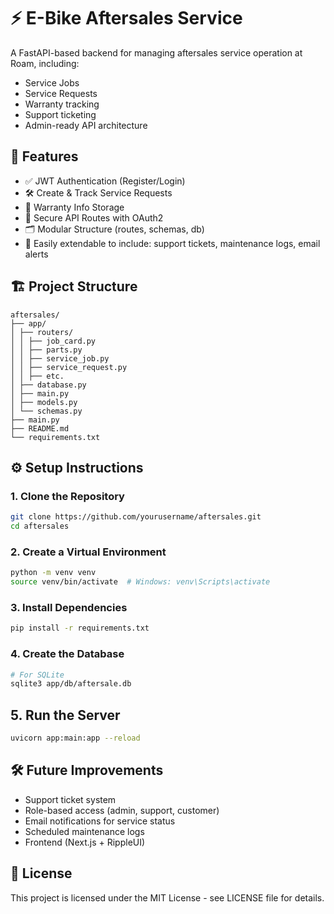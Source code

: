 # ⚡ E-Bike Aftersales Service 

A FastAPI-based backend for managing aftersales service operation at Roam, including:

- Service Jobs
- Service Requests
- Warranty tracking
- Support ticketing
- Admin-ready API architecture

## 🚀 Features

- ✅ JWT Authentication (Register/Login)
- 🛠️ Create & Track Service Requests
- 🧾 Warranty Info Storage
- 🔐 Secure API Routes with OAuth2
- 🗂️ Modular Structure (routes, schemas, db)
- 🌱 Easily extendable to include: support tickets, maintenance logs, email alerts

## 🏗️ Project Structure

```
aftersales/
├── app/
│ ├── routers/
│ │ ├── job_card.py
│ │ ├── parts.py
│ │ ├── service_job.py
│ │ ├── service_request.py
│ │ ├── etc.
│ ├── database.py
│ ├── main.py
│ ├── models.py
│ └── schemas.py
├── main.py
├── README.md
└── requirements.txt
```

## ⚙️ Setup Instructions

### 1. Clone the Repository

```bash
git clone https://github.com/yourusername/aftersales.git
cd aftersales
```

### 2. Create a Virtual Environment
```bash
python -m venv venv
source venv/bin/activate  # Windows: venv\Scripts\activate
```

### 3. Install Dependencies
```bash
pip install -r requirements.txt
```

### 4. Create the Database
```bash
# For SQLite
sqlite3 app/db/aftersale.db
```

## 5. Run the Server
```bash
uvicorn app:main:app --reload
```

## 🛠️ Future Improvements

- Support ticket system
- Role-based access (admin, support, customer)
- Email notifications for service status
- Scheduled maintenance logs
- Frontend (Next.js + RippleUI)

## 📄 License

This project is licensed under the MIT License - see LICENSE file for details.